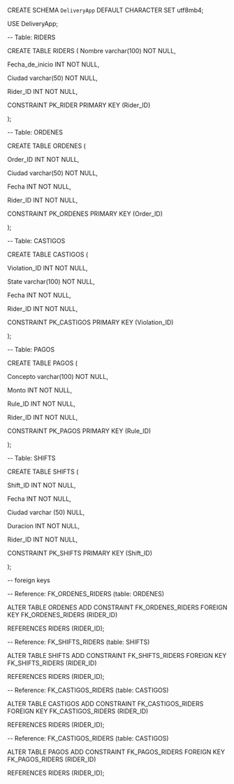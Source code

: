 CREATE SCHEMA `DeliveryApp` DEFAULT CHARACTER SET utf8mb4;

USE DeliveryApp;

-- Table: RIDERS

CREATE TABLE RIDERS (
Nombre varchar(100) NOT NULL,

Fecha_de_inicio INT NOT NULL,

Ciudad varchar(50) NOT NULL,

Rider_ID INT NOT NULL,

CONSTRAINT PK_RIDER PRIMARY KEY (Rider_ID)

);

-- Table: ORDENES

CREATE TABLE ORDENES (

Order_ID INT NOT NULL,

Ciudad varchar(50) NOT NULL,

Fecha INT NOT NULL,

Rider_ID INT NOT NULL,

CONSTRAINT PK_ORDENES PRIMARY KEY (Order_ID)

);

-- Table: CASTIGOS

CREATE TABLE CASTIGOS (

Violation_ID INT NOT NULL,

State varchar(100) NOT NULL,

Fecha INT NOT NULL,

Rider_ID INT NOT NULL,

CONSTRAINT PK_CASTIGOS PRIMARY KEY (Violation_ID)

);

-- Table: PAGOS

CREATE TABLE PAGOS (

Concepto varchar(100) NOT NULL,

Monto INT NOT NULL,

Rule_ID INT NOT NULL,

Rider_ID INT NOT NULL,

CONSTRAINT PK_PAGOS PRIMARY KEY (Rule_ID)

);

-- Table: SHIFTS

CREATE TABLE SHIFTS (

Shift_ID INT NOT NULL,

Fecha INT NOT NULL,

Ciudad varchar (50) NULL,

Duracion INT NOT NULL,

Rider_ID INT NOT NULL,

CONSTRAINT PK_SHIFTS PRIMARY KEY (Shift_ID)

);

-- foreign keys 

-- Reference: FK_ORDENES_RIDERS (table: ORDENES)

ALTER TABLE ORDENES ADD CONSTRAINT FK_ORDENES_RIDERS FOREIGN KEY FK_ORDENES_RIDERS (RIDER_ID)

REFERENCES RIDERS (RIDER_ID);

-- Reference: FK_SHIFTS_RIDERS (table: SHIFTS)

ALTER TABLE SHIFTS ADD CONSTRAINT FK_SHIFTS_RIDERS FOREIGN KEY FK_SHIFTS_RIDERS (RIDER_ID)

REFERENCES RIDERS (RIDER_ID);

-- Reference: FK_CASTIGOS_RIDERS (table: CASTIGOS)

ALTER TABLE CASTIGOS ADD CONSTRAINT FK_CASTIGOS_RIDERS FOREIGN KEY FK_CASTIGOS_RIDERS (RIDER_ID)

REFERENCES RIDERS (RIDER_ID);

-- Reference: FK_CASTIGOS_RIDERS (table: CASTIGOS)

ALTER TABLE PAGOS ADD CONSTRAINT FK_PAGOS_RIDERS FOREIGN KEY FK_PAGOS_RIDERS (RIDER_ID)

REFERENCES RIDERS (RIDER_ID);

